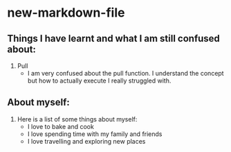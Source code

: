 # new-markdown-file
## Things I have learnt and what I am still confused about:

1. Pull
   - I am very confused about the pull function. I understand the concept but how to actually execute I really struggled with.
  
## About myself: 

1. Here is a list of some things about myself:
   - I love to bake and cook
   - I love spending time with my family and friends
   - I love travelling and exploring new places 
